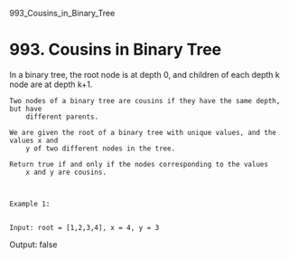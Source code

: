 993_Cousins_in_Binary_Tree
# 993. Cousins in Binary Tree

In a binary tree, the root node is at depth 0, and children of each depth k
        node are at depth k+1.

    Two nodes of a binary tree are cousins if they have the same depth, but have
        different parents.

    We are given the root of a binary tree with unique values, and the values x and
        y of two different nodes in the tree.

    Return true if and only if the nodes corresponding to the values
        x and y are cousins.

     

    Example 1:
        

    Input: root = [1,2,3,4], x = 4, y = 3
Output: false